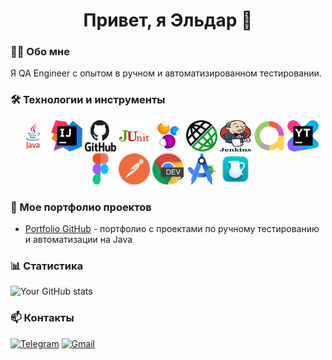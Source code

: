<h1 align="center">Привет, я Эльдар 👋</h1>

### 🧑‍💻 Обо мне
Я QA Engineer с опытом в ручном и автоматизированном тестировании.

### 🛠 Технологии и инструменты
<div align="center">
  <img src="icons/Java_logo.png" title="Java" alt="Java" width="50" height="50"/>
  <img src="icons/IntelliJ_IDEA.png" title="IntelliJ IDEA" alt="IntelliJ IDEA" width="50" height="50"/>
  <img src="icons/GitHub.png" title="GitHub" alt="GitHub" width="50" height="50"/>
  <img src="icons/JUnit.png" title="JUnit" alt="JUnit" width="50" height="50"/>
  <img src="icons/Selenide.png" title="Selenide" alt="Selenide" width="50" height="50"/>
  <img src="icons/RestAssured.png" title="RestAssured" alt="RestAssured" width="50" height="50"/>
  <img src="icons/Jenkins.png" title="Jenkins" alt="Jenkins" width="50" height="50"/>
  <img src="icons/AllureReports.png" title="Allure Report" alt="Allure Report" width="50" height="50"/>
  <img src="icons/YouTrack.png" title="YouTrack" alt="YouTrack" width="50" height="50"/>
  <img src="icons/Figma.png" title="Figma" alt="Figma" width="50" height="50"/>
  <img src="icons/Postman.png" title="Postman" alt="Postman" width="50" height="50"/>
  <img src="icons/DevTools.png" title="Chrome DevTools" alt="DevTools" width="50" height="50"/>
  <img src="icons/AndroidStudio.png" title="Android Studio" alt="Android Studio" width="50" height="50"/>
  <img src="icons/Charles.png" title="Charles Proxy" alt="Charles" width="50" height="50"/>
</div>

### 📂 Мое портфолио проектов
- [Portfolio GitHub](https://github.com/eddylasvegas/eddylasvegas.github.io) - портфолио с проектами по ручному тестированию и автоматизации на Java

### 📊 Статистика
![Your GitHub stats](https://github-readme-stats.vercel.app/api?username=eddylasvegas&show_icons=true&bg_color=00000000)

### 📫 Контакты
[![Telegram](https://img.shields.io/badge/-Telegram-blue?style=flat&logo=telegram&logoColor=white)](https://t.me/eddylasvegas)
[![Gmail](https://img.shields.io/badge/-Gmail-red?style=flat&logo=gmail&logoColor=white)](mailto:edgamidov@gmail.com)
